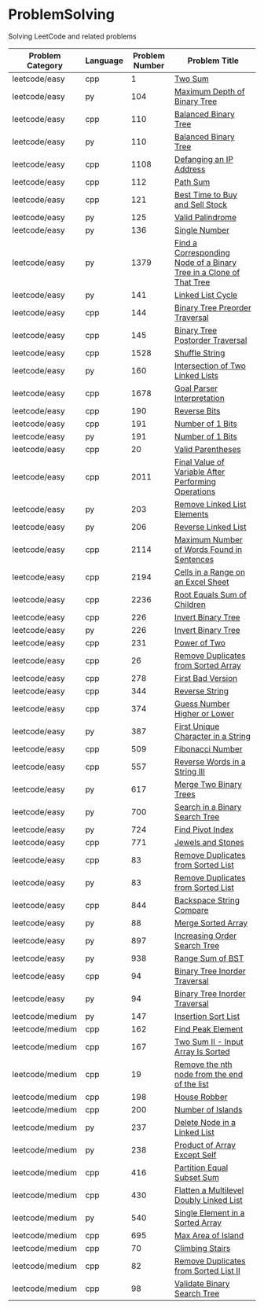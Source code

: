 # ProblemSolving
Solving LeetCode and related problems

| Problem Category | Language | Problem Number | Problem Title |
|------------------|----------|----------------|---------------|
| leetcode/easy | cpp | 1 | [Two Sum](https://github.com/tmargary/ProblemSolving/blob/main/leetcode/easy/problem_1.cpp) |
| leetcode/easy |  py | 104 | [Maximum Depth of Binary Tree](https://github.com/tmargary/ProblemSolving/blob/main/leetcode/easy/problem_104.py) |
| leetcode/easy | cpp | 110 | [Balanced Binary Tree](https://github.com/tmargary/ProblemSolving/blob/main/leetcode/easy/problem_110.cpp) |
| leetcode/easy |  py | 110 | [Balanced Binary Tree](https://github.com/tmargary/ProblemSolving/blob/main/leetcode/easy/problem_110.py) |
| leetcode/easy | cpp | 1108 | [Defanging an IP Address](https://github.com/tmargary/ProblemSolving/blob/main/leetcode/easy/problem_1108.cpp) |
| leetcode/easy | cpp | 112 | [Path Sum](https://github.com/tmargary/ProblemSolving/blob/main/leetcode/easy/problem_112.cpp) |
| leetcode/easy | cpp | 121 | [Best Time to Buy and Sell Stock](https://github.com/tmargary/ProblemSolving/blob/main/leetcode/easy/problem_121.cpp) |
| leetcode/easy |  py | 125 | [Valid Palindrome](https://github.com/tmargary/ProblemSolving/blob/main/leetcode/easy/problem_125.py) |
| leetcode/easy |  py | 136 | [Single Number](https://github.com/tmargary/ProblemSolving/blob/main/leetcode/easy/problem_136.py) |
| leetcode/easy |  py | 1379 | [Find a Corresponding Node of a Binary Tree in a Clone of That Tree](https://github.com/tmargary/ProblemSolving/blob/main/leetcode/easy/problem_1379.py) |
| leetcode/easy |  py | 141 | [Linked List Cycle](https://github.com/tmargary/ProblemSolving/blob/main/leetcode/easy/problem_141.py) |
| leetcode/easy | cpp | 144 | [Binary Tree Preorder Traversal](https://github.com/tmargary/ProblemSolving/blob/main/leetcode/easy/problem_144.cpp) |
| leetcode/easy | cpp | 145 | [Binary Tree Postorder Traversal](https://github.com/tmargary/ProblemSolving/blob/main/leetcode/easy/problem_145.cpp) |
| leetcode/easy | cpp | 1528 | [Shuffle String](https://github.com/tmargary/ProblemSolving/blob/main/leetcode/easy/problem_1528.cpp) |
| leetcode/easy |  py | 160 | [Intersection of Two Linked Lists](https://github.com/tmargary/ProblemSolving/blob/main/leetcode/easy/problem_160.py) |
| leetcode/easy | cpp | 1678 | [Goal Parser Interpretation](https://github.com/tmargary/ProblemSolving/blob/main/leetcode/easy/problem_1678.cpp) |
| leetcode/easy | cpp | 190 | [Reverse Bits](https://github.com/tmargary/ProblemSolving/blob/main/leetcode/easy/problem_190.cpp) |
| leetcode/easy | cpp | 191 | [Number of 1 Bits](https://github.com/tmargary/ProblemSolving/blob/main/leetcode/easy/problem_191.cpp) |
| leetcode/easy |  py | 191 | [Number of 1 Bits](https://github.com/tmargary/ProblemSolving/blob/main/leetcode/easy/problem_191.py) |
| leetcode/easy | cpp | 20 | [Valid Parentheses](https://github.com/tmargary/ProblemSolving/blob/main/leetcode/easy/problem_20.cpp) |
| leetcode/easy | cpp | 2011 | [Final Value of Variable After Performing Operations](https://github.com/tmargary/ProblemSolving/blob/main/leetcode/easy/problem_2011.cpp) |
| leetcode/easy |  py | 203 | [Remove Linked List Elements](https://github.com/tmargary/ProblemSolving/blob/main/leetcode/easy/problem_203.py) |
| leetcode/easy |  py | 206 | [Reverse Linked List](https://github.com/tmargary/ProblemSolving/blob/main/leetcode/easy/problem_206.py) |
| leetcode/easy | cpp | 2114 | [Maximum Number of Words Found in Sentences](https://github.com/tmargary/ProblemSolving/blob/main/leetcode/easy/problem_2114.cpp) |
| leetcode/easy | cpp | 2194 | [Cells in a Range on an Excel Sheet](https://github.com/tmargary/ProblemSolving/blob/main/leetcode/easy/problem_2194.cpp) |
| leetcode/easy | cpp | 2236 | [Root Equals Sum of Children](https://github.com/tmargary/ProblemSolving/blob/main/leetcode/easy/problem_2236.cpp) |
| leetcode/easy | cpp | 226 | [Invert Binary Tree](https://github.com/tmargary/ProblemSolving/blob/main/leetcode/easy/problem_226.cpp) |
| leetcode/easy |  py | 226 | [Invert Binary Tree](https://github.com/tmargary/ProblemSolving/blob/main/leetcode/easy/problem_226.py) |
| leetcode/easy | cpp | 231 | [Power of Two](https://github.com/tmargary/ProblemSolving/blob/main/leetcode/easy/problem_231.cpp) |
| leetcode/easy | cpp | 26 | [Remove Duplicates from Sorted Array](https://github.com/tmargary/ProblemSolving/blob/main/leetcode/easy/problem_26.cpp) |
| leetcode/easy | cpp | 278 | [First Bad Version](https://github.com/tmargary/ProblemSolving/blob/main/leetcode/easy/problem_278.cpp) |
| leetcode/easy | cpp | 344 | [Reverse String](https://github.com/tmargary/ProblemSolving/blob/main/leetcode/easy/problem_344.cpp) |
| leetcode/easy | cpp | 374 | [Guess Number Higher or Lower](https://github.com/tmargary/ProblemSolving/blob/main/leetcode/easy/problem_374.cpp) |
| leetcode/easy |  py | 387 | [First Unique Character in a String](https://github.com/tmargary/ProblemSolving/blob/main/leetcode/easy/problem_387.py) |
| leetcode/easy | cpp | 509 | [Fibonacci Number](https://github.com/tmargary/ProblemSolving/blob/main/leetcode/easy/problem_509.cpp) |
| leetcode/easy | cpp | 557 | [Reverse Words in a String III](https://github.com/tmargary/ProblemSolving/blob/main/leetcode/easy/problem_557.cpp) |
| leetcode/easy |  py | 617 | [Merge Two Binary Trees](https://github.com/tmargary/ProblemSolving/blob/main/leetcode/easy/problem_617.py) |
| leetcode/easy |  py | 700 | [Search in a Binary Search Tree](https://github.com/tmargary/ProblemSolving/blob/main/leetcode/easy/problem_700.py) |
| leetcode/easy |  py | 724 | [Find Pivot Index](https://github.com/tmargary/ProblemSolving/blob/main/leetcode/easy/problem_724.py) |
| leetcode/easy | cpp | 771 | [Jewels and Stones](https://github.com/tmargary/ProblemSolving/blob/main/leetcode/easy/problem_771.cpp) |
| leetcode/easy | cpp | 83 | [Remove Duplicates from Sorted List](https://github.com/tmargary/ProblemSolving/blob/main/leetcode/easy/problem_83.cpp) |
| leetcode/easy |  py | 83 | [Remove Duplicates from Sorted List](https://github.com/tmargary/ProblemSolving/blob/main/leetcode/easy/problem_83.py) |
| leetcode/easy | cpp | 844 | [Backspace String Compare](https://github.com/tmargary/ProblemSolving/blob/main/leetcode/easy/problem_844.cpp) |
| leetcode/easy |  py | 88 | [Merge Sorted Array](https://github.com/tmargary/ProblemSolving/blob/main/leetcode/easy/problem_88.py) |
| leetcode/easy |  py | 897 | [Increasing Order Search Tree](https://github.com/tmargary/ProblemSolving/blob/main/leetcode/easy/problem_897.py) |
| leetcode/easy |  py | 938 | [Range Sum of BST](https://github.com/tmargary/ProblemSolving/blob/main/leetcode/easy/problem_938.py) |
| leetcode/easy | cpp | 94 | [Binary Tree Inorder Traversal](https://github.com/tmargary/ProblemSolving/blob/main/leetcode/easy/problem_94.cpp) |
| leetcode/easy |  py | 94 | [Binary Tree Inorder Traversal](https://github.com/tmargary/ProblemSolving/blob/main/leetcode/easy/problem_94.py) |
| leetcode/medium |  py | 147 | [Insertion Sort List](https://github.com/tmargary/ProblemSolving/blob/main/leetcode/medium/problem_147.py) |
| leetcode/medium | cpp | 162 | [Find Peak Element](https://github.com/tmargary/ProblemSolving/blob/main/leetcode/medium/problem_162.cpp) |
| leetcode/medium | cpp | 167 | [Two Sum II - Input Array Is Sorted](https://github.com/tmargary/ProblemSolving/blob/main/leetcode/medium/problem_167.cpp) |
| leetcode/medium | cpp | 19 | [Remove the nth node from the end of the list](https://github.com/tmargary/ProblemSolving/blob/main/leetcode/medium/problem_19.cpp) |
| leetcode/medium | cpp | 198 | [House Robber](https://github.com/tmargary/ProblemSolving/blob/main/leetcode/medium/problem_198.cpp) |
| leetcode/medium | cpp | 200 | [Number of Islands](https://github.com/tmargary/ProblemSolving/blob/main/leetcode/medium/problem_200.cpp) |
| leetcode/medium |  py | 237 | [Delete Node in a Linked List](https://github.com/tmargary/ProblemSolving/blob/main/leetcode/medium/problem_237.py) |
| leetcode/medium |  py | 238 | [Product of Array Except Self](https://github.com/tmargary/ProblemSolving/blob/main/leetcode/medium/problem_238.py) |
| leetcode/medium | cpp | 416 | [Partition Equal Subset Sum](https://github.com/tmargary/ProblemSolving/blob/main/leetcode/medium/problem_416.cpp) |
| leetcode/medium | cpp | 430 | [Flatten a Multilevel Doubly Linked List](https://github.com/tmargary/ProblemSolving/blob/main/leetcode/medium/problem_430.cpp) |
| leetcode/medium |  py | 540 | [Single Element in a Sorted Array](https://github.com/tmargary/ProblemSolving/blob/main/leetcode/medium/problem_540.py) |
| leetcode/medium | cpp | 695 | [Max Area of Island](https://github.com/tmargary/ProblemSolving/blob/main/leetcode/medium/problem_695.cpp) |
| leetcode/medium | cpp | 70 | [Climbing Stairs](https://github.com/tmargary/ProblemSolving/blob/main/leetcode/medium/problem_70.cpp) |
| leetcode/medium | cpp | 82 | [Remove Duplicates from Sorted List II](https://github.com/tmargary/ProblemSolving/blob/main/leetcode/medium/problem_82.cpp) |
| leetcode/medium | cpp | 98 | [Validate Binary Search Tree](https://github.com/tmargary/ProblemSolving/blob/main/leetcode/medium/problem_98.cpp) |
